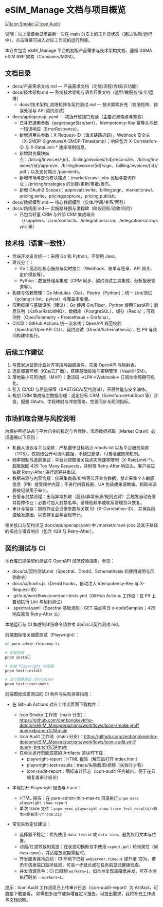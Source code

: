 # eSIM_Manage 文档与项目概览

[![Icon Smoke](https://github.com/cenbongkevinho-dotcom/eSIM_Manage/actions/workflows/icon-smoke.yml/badge.svg?branch=main)](https://github.com/cenbongkevinho-dotcom/eSIM_Manage/actions/workflows/icon-smoke.yml)
[![Icon Audit](https://github.com/cenbongkevinho-dotcom/eSIM_Manage/actions/workflows/icon-audit.yml/badge.svg?branch=main)](https://github.com/cenbongkevinho-dotcom/eSIM_Manage/actions/workflows/icon-audit.yml)

说明：以上徽章会显示最新一次在 main 分支上的工作流状态（通过/失败/运行中）。点击徽章可进入对应工作流的运行列表。

本仓库包含 eSIM_Manage 平台的初版产品需求与技术架构文档，遵循 GSMA eSIM RSP 架构（Consumer/M2M）。

## 文档目录

- docs/产品需求文档.md — 产品需求文档（功能/流程/合规/非功能）
- docs/技术架构.md — 系统技术架构与语言开发文档（选型/微服务/安全/运维）
  - docs/技术架构\_权限矩阵与契约测试.md — 技术架构补充（权限矩阵、错误处理与 API 契约测试）
- docs/api/openapi.yaml — 初版开放接口规范（主要资源端点与鉴权）
  - 已补充通用参数（page/pageSize/sort）、Idempotency-Key 幂等头与统一错误响应（ErrorResponse）。
  - 新增通用头参数：X-Request-ID（请求链路追踪），Webhook 安全头（X-SMDP-Signature/X-SMDP-Timestamp）；响应包含 X-Correlation-ID 与 X-RateLimit-\* 速率限制信息。
  - 新增财务模块端点：/billing/invoices/{id}、/billing/invoices/{id}/reconcile、/billing/invoices/{id}/approve、/billing/invoices/{id}/sign、/billing/invoices/{id}/pdf；以及支付端点 /payments。
  - 新增市场与定价模块端点：/market/crawl-jobs 发起与查询作业；/pricing/strategies 的创建/更新/审批/发布。
  - 新增 OAuth2 Scopes：approvals:write、billing:sign、market:crawl、pricing:write、pricing:approve、pricing:publish。
- docs/数据模型.md — 核心数据模型（实体/字段/关系/索引）
- docs/路线图.md — 实施路线图与里程碑（阶段目标/验收/风险）
  - 已包含轻量 CRM 与外部 CRM 集成端点（/suppliers、/crm/contacts、/integrations/crm、/integrations/crm/sync 等）

## 技术栈（语言一致性）

- 后端开发语言统一：采用 Go 和 Python，不使用 Java。
- 建议分工：
  - Go：高吞吐核心服务与实时接口（Webhook、账单与签章、API 网关、定价模拟等）。
  - Python：数据处理与集成（CRM 同步、契约测试工具集成、分析报表管道等）。
- 构建与依赖管理：Go Modules（Go）、Poetry（Python）；统一 Lint/测试（golangci-lint、pytest）与覆盖率度量。
- 应用框架与基础设施（建议）：Go 使用 Gin/Fiber，Python 使用 FastAPI；消息队列（Kafka/RabbitMQ）、数据库（PostgreSQL）、缓存（Redis）；可观测性（OpenTelemetry + Prometheus + Grafana）。
- CI/CD：GitHub Actions 统一流水线；OpenAPI 规范校验（Spectral/OpenAPI CLI）、契约测试（Dredd/Schemathesis），在 PR 与夜间构建中执行。

## 后续工作建议

1. 与首家运营商沙盒对齐字段与回调事件，完善 OpenAPI 与映射表。
2. 选定部署环境（K8s/云厂商），搭建基础设施与密钥管理（Vault/HSM）。
3. 落地最小可用功能（MVP）：激活码 →LPA→Webhook→ 订阅生命周期可视化。
4. 引入 CI/CD 与质量保障（SAST/SCA/契约测试），开展性能与安全演练。
5. 规划 CRM 集成与主数据治理：选定目标 CRM（Salesforce/HubSpot 等）沙盒，配置 OAuth、字段映射与冲突策略，完善同步与观测指标。

## 市场抓取合规与风控说明

为保护目标站点与平台自身的稳定与合规性，市场数据抓取（Market Crawl）必须遵循以下原则：

- 机器人协议与平台条款：严格遵守目标站点 robots.txt 以及平台服务条款（TOS）。仅抓取公开可访问数据，不绕过登录、付费墙或防爬机制。
- 频率限制与退避重试：平台对抓取相关端点实施速率限制（X-RateLimit-\*）。超限返回 429 Too Many Requests，并附带 Retry-After 响应头。客户端应依据 Retry-After 进行退避并重试。
- 数据来源与内容合规：仅采集商品/价格等公开业务数据，禁止采集个人敏感信息（PII）或受保护内容；不进行内容规避、UA 伪装或来源欺骗。抓取来源将被记录用于审计。
- 告警与封禁流程：出现异常抓取（高频/异常来源/规则违背）会触发自动告警并暂停作业；必要时加入封禁名单。请降低频率或联系管理员以恢复。
- 审计与留存：抓取作业会记录参数与关联 ID（X-Correlation-ID），并保存风控触发原因，以支持复盘与合规审计。

相关接口与契约详见 docs/api/openapi.yaml 中 /market/crawl-jobs 及其子路径的描述与错误响应（包含 429 与 Retry-After）。

## 契约测试与 CI

本仓库已提供契约测试与 OpenAPI 规范校验指南，参见：

- docs/ci/契约测试.md（Spectral、Dredd、Schemathesis 的使用说明与示例命令）
- docs/ci/hooks.js（Dredd hooks，自动注入 Idempotency-Key 与 X-Request-ID）
- .github/workflows/contract-tests.yml（GitHub Actions 工作流：在 PR 上自动执行 Lint 与契约测试）
- .spectral.yaml（Spectral 基础规则：GET 端点需含 x-codeSamples；429 响应需含 Retry-After 头）

本地运行与 CI 集成的详细命令请参考 docs/ci/契约测试.md。

前端图标相关烟雾测试（Playwright）：

```bash
cd pure-admin-thin-max-ts

# 安装依赖
pnpm install

# 安装 Playwright 浏览器
pnpm test:install

# 运行烟雾测试（Chromium）
pnpm test:icon:smoke
```

前端图标烟雾测试的 CI 构件与失败排查指南：

- 在 GitHub Actions 对应工作流页面下载构件：
  - Icon Smoke 工作流（main 分支）：https://github.com/cenbongkevinho-dotcom/eSIM_Manage/actions/workflows/icon-smoke.yml?query=branch%3Amain
  - Icon Audit 工作流（main 分支）：https://github.com/cenbongkevinho-dotcom/eSIM_Manage/actions/workflows/icon-audit.yml?query=branch%3Amain
  - 在单次运行页面底部的 Artifacts 区块可下载：
    - playwright-report：HTML 报告（解压后打开 index.html）
    - playwright-test-results：trace/失败截图/视频（失败时才有）
    - icon-audit-report：图标审计日志（icon-audit 任务输出，便于在云端复查审计结论）

- 本地打开 Playwright 报告与 trace：
  - HTML 报告：在 pure-admin-thin-max-ts 目录执行 `pnpm exec playwright show-report`
  - 单次 trace 文件：`pnpm exec playwright show-trace test-results/<具体用例目录>/trace.zip`

- 常见失败定位建议：
  - 选择器不稳定：优先使用 `data-testid` 或 `data-icon`，避免仅用文本与位置。
  - 动画/过渡导致的竞态：在状态切换断言中使用 `expect.poll` 轮询属性（如 `data-open`），并适度放宽期望超时。
  - 开发服务器冷启动：CI 环境下已将 `webServer.timeout` 提升至 120s，若仍有偶发端口监听延迟，可进一步延长或在任务前显式健康检查。
  - 并发资源竞争：CI 已限制 `workers=1`，如本地复现需降低并发，可在本地执行时加 `--workers=1`。

提示：Icon Audit 工作流现已上传审计日志（icon-audit-report）为 Artifact，可直接下载查看。
如需更多细节或新增自定义报告，可提出需求，我将补充工作流与文档说明。
